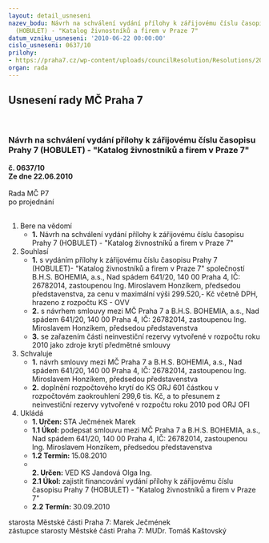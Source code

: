 ```yaml
---
layout: detail_usneseni
nazev_bodu: Návrh na schválení vydání přílohy k zářijovému číslu časopisu Prahy 7
  (HOBULET) - "Katalog živnostníků a firem v Praze 7"
datum_vzniku_usneseni: '2010-06-22 00:00:00'
cislo_usneseni: 0637/10
prilohy:
- https://praha7.cz/wp-content/uploads/councilResolution/Resolutions/20275/35-10-smlouva_-_bhs_bohemia_-_katalog_%c5%beivnostn%c3%adk%c5%af_2010.doc
organ: rada
---
```

<div id="ucUsn_pList" class="usn">
	<span><h2>Usnesení rady MČ Praha 7 </h2>
<br></span><div class="standBody">
<span><h3>Návrh na schválení vydání přílohy k zářijovému číslu časopisu Prahy 7 (HOBULET) - "Katalog živnostníků a firem v Praze 7"</h3></span><div class="center">
		<strong>č. 0637/10</strong><br>
	</div>
<div class="center">
		<strong>Ze dne 22.06.2010</strong><br><br>
	</div>Rada MČ P7<br> po projednání<br><br><ol>
<li>Bere na vědomí<ul><li>
<strong>1.</strong> Návrh na schválení vydání přílohy k zářijovému číslu časopisu Prahy 7 (HOBULET) - "Katalog živnostníků a firem v Praze 7"</li></ul>
</li>
<li>Souhlasí<ul>
<li>
<strong>1.</strong> s vydáním přílohy k zářijovému číslu časopisu Prahy 7 (HOBULET)- "Katalog živnostníků a firem v Praze 7" společností  B.H.S. BOHEMIA, a.s., Nad spádem 641/20, 140 00 Praha 4, IČ: 26782014, zastoupenou Ing. Miroslavem Honzíkem, předsedou představenstva, za cenu v maximální výši 299.520,- Kč včetně DPH, hrazeno z rozpočtu KS - OVV</li>
<li>
<strong>2.</strong> s návrhem smlouvy mezi MČ Praha 7 a B.H.S. BOHEMIA, a.s., Nad spádem 641/20, 140 00 Praha 4, IČ: 26782014, zastoupenou Ing. Miroslavem Honzíkem, předsedou představenstva</li>
<li>
<strong>3.</strong> se zařazením části neinvestiční rezervy vytvořené v rozpočtu roku 2010 jako zdroje krytí předmětné smlouvy</li>
</ul>
</li>
<li>Schvaluje<ul>
<li>
<strong>1.</strong> návrh smlouvy mezi MČ Praha 7 a B.H.S. BOHEMIA, a.s., Nad spádem 641/20, 140 00 Praha 4, IČ: 26782014, zastoupenou Ing. Miroslavem Honzíkem, předsedou představenstva</li>
<li>
<strong>2.</strong> doplnění rozpočtového krytí do KS ORJ 601 částkou v rozpočtovém zaokrouhlení 299,6 tis. Kč, a to přesunem z neinvestiční rezervy vytvořené v rozpočtu roku 2010 pod ORJ OFI     </li>
</ul>
</li>
<li>Ukládá<ul>
<li>
<strong>1. Určen: </strong>STA Ječmének Marek</li>
<li>
<strong>1.1 Úkol: </strong>podepsat smlouvu mezi MČ Praha 7 a B.H.S. BOHEMIA, a.s., Nad spádem 641/20, 140 00 Praha 4, IČ: 26782014, zastoupenou Ing. Miroslavem Honzíkem, předsedou představenstva</li>
<li>
<strong>1.2 Termín: </strong>15.08.2010</li>
<li>
<strong><br>2. Určen: </strong>VED KS Jandová Olga Ing.</li>
<li>
<strong>2.1 Úkol: </strong>zajistit financování vydání přílohy k zářijovému číslu časopisu Prahy 7 (HOBULET) - "Katalog živnostníků a firem v Praze 7"</li>
<li>
<strong>2.2 Termín: </strong>30.09.2010</li>
</ul>
</li>
</ol>starosta Městské části Praha 7: Marek Ječmének<br>zástupce starosty Městské části Praha 7: MUDr. Tomáš Kaštovský 
</div>
</div>